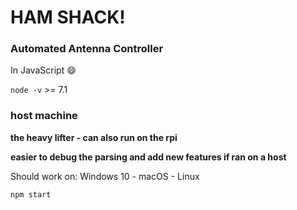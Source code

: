 # HAM SHACK!

### Automated Antenna Controller

In JavaScript :smile:

`node -v` >= 7.1

### host machine

**the heavy lifter - can also run on the rpi**

**easier to debug the parsing and add new features if ran on a host**

Should work on: Windows 10 - macOS - Linux

`npm start`
